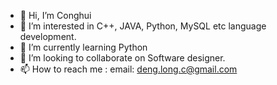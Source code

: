 - 👋 Hi, I’m Conghui
- 👀 I’m interested in C++, JAVA, Python, MySQL etc language development.
- 🌱 I’m currently learning Python
- 💞️ I’m looking to collaborate on Software designer.
- 📫 How to reach me : email: deng.long.c@gmail.com

<!---
657886366/657886366 is a ✨ special ✨ repository because its `README.md` (this file) appears on your GitHub profile.
You can click the Preview link to take a look at your changes.
--->
